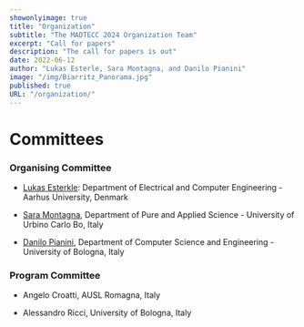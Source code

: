 ```yaml
---
showonlyimage: true
title: "Organization"
subtitle: "The MADTECC 2024 Organization Team"
excerpt: "Call for papers"
description: "The call for papers is out"
date: 2022-06-12
author: "Lukas Esterle, Sara Montagna, and Danilo Pianini"
image: "/img/Biarritz_Panorama.jpg"
published: true
URL: "/organization/"
---
```

# Committees

### Organising Committee

* [Lukas Esterkle](http://www.lukasesterle.com): Department of Electrical and Computer Engineering - Aarhus University, Denmark

* [Sara Montagna](https://www.uniurb.it/persone/sara-montagna), Department of Pure and Applied Science - University of Urbino Carlo Bo, Italy

* [Danilo Pianini](https://www.unibo.it/sitoweb/danilo.pianini), Department of Computer Science and Engineering - University of Bologna, Italy

### Program Committee

* Angelo Croatti, AUSL Romagna, Italy

* Alessandro Ricci, University of Bologna, Italy

